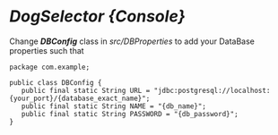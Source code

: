 # __*DogSelector {Console}*__

Change __*DBConfig*__ class in *src/DBProperties* to add your DataBase properties such that

```
package com.example;

public class DBConfig {
   public final static String URL = "jdbc:postgresql://localhost:{your_port}/{database_exact_name}";
   public final static String NAME = "{db_name}";
   public final static String PASSWORD = "{db_password}";
}
```
